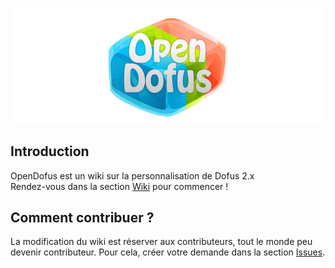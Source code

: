 ![OpenDofus](resources/OpenDofus.png)

## Introduction

OpenDofus est un wiki sur la personnalisation de Dofus 2.x  
Rendez-vous dans la section [Wiki](https://github.com/LuaxY/OpenDofus/wiki) pour commencer !

## Comment contribuer ?

La modification du wiki est réserver aux contributeurs, tout le monde peu devenir contributeur. Pour cela, créer votre demande dans la section [Issues](https://github.com/LuaxY/OpenDofus/issues).
